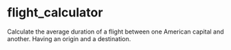 # flight_calculator
Calculate the average duration of a flight between one American capital and another. Having an origin and a destination.
